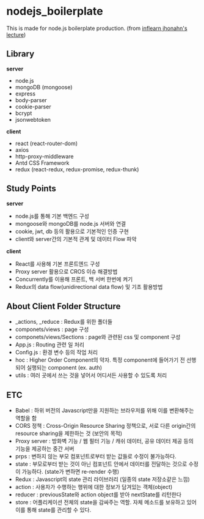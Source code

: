 # nodejs_boilerplate
This is made for node.js boilerplate production.
(from [inflearn jhonahn's lecture](https://www.inflearn.com/course/%EB%94%B0%EB%9D%BC%ED%95%98%EB%A9%B0-%EB%B0%B0%EC%9A%B0%EB%8A%94-%EB%85%B8%EB%93%9C-%EB%A6%AC%EC%95%A1%ED%8A%B8-%EA%B8%B0%EB%B3%B8))

## Library

**server**

- node.js
- mongoDB (mongoose)
- express
- body-parser
- cookie-parser
- bcrypt
- jsonwebtoken

**client**

- react (react-router-dom)
- axios
- http-proxy-middleware
- Antd CSS Framework
- redux (react-redux, redux-promise, redux-thunk)

## Study Points

**server**

- node.js를 통해 기본 백엔드 구성
- mongoose와 mongoDB를 node.js 서버와 연결
- cookie, jwt, db 등의 활용으로 기본적인 인증 구현
- client와 server간의 기본적 관계 및 데이터 Flow 파악

**client**

- React를 사용해 기본 프론트엔드 구성
- Proxy server 활용으로 CROS 이슈 해결방법
- Concurrently를 이용해 프론트, 백 서버 한번에 켜기
- Redux의 data flow(unidirectional data flow) 및 기초 활용방법

## About Client Folder Structure

- _actions, _reduce : Redux를 위한 폴더들
- componets/views : page 구성
- componets/views/Sections : page와 관련된 css 및 component 구성
- App.js : Routing 관련 일 처리
- Config.js : 환경 변수 등의 작업 처리
- hoc : Higher Order Component의 약자. 특정 component에 들어가기 전 선행되어 실행되는 component (ex. auth)
- utils : 여러 곳에서 쓰는 것을 넣어서 어디서든 사용할 수 있도록 처리

## ETC

- Babel : 하위 버전의 Javascript만을 지원하는 브라우저를 위해 이를 변환해주는 역할을 함
- CORS 정책 : Cross-Origin Resource Sharing 정책으로, 서로 다른 origin간의 resource sharing을 제한하는 것 (보안의 목적)
- Proxy server : 방화벽 기능 / 웹 필터 기능 / 캐쉬 데이터, 공유 데이터 제공 등의 기능을 제공하는 중간 서버
- prps : 변하지 않는 부모 컴포넌트로부터 받는 값들로 수정이 불가능하다.
- state : 부모로부터 받는 것이 아닌 컴포넌트 안에서 데이터를 전달하는 것으로 수정이 가능하다. (state가 변하면 re-render 수행) 
- Redux : Javascript의 state 관리 라이브러리 (일종의 state 저장소같은 느낌)
- action : 사용자가 수행하는 행위에 대한 정보가 담겨있는 객체(object)
- reducer : previousState와 action object를 받아 nextState를 리턴한다
- store : 어플리케이션 전체의 state을 감싸주는 역할. 자체 메소드를 보유하고 있어 이를 통해 state를 관리할 수 있다.
